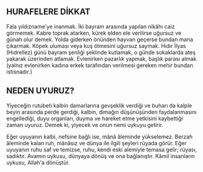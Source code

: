 ## HURAFELERE DİKKAT

Fala yıldızname'ye inanmak. İki bayram arasın­da yapılan nikâhı caiz görmemek. Kabre toprak atarken, kürek elden ele verilirse uğursuz ve günah olur demek. Yolda giderken önünden hayvan geçerse bundan mana çıkarmak. Kö­pek uluması veya kuş ötmesini uğursuz say­mak. Hıdır İlyas (Hıdrellez) günü bayram şen­liği şeklinde kutlamak, o günde sokaklarda ateş yakarak üzerinden atlamak. Evlenirken pazarlık yapmak, başlık parası almak (yalnız evlenirken kadına erkek tarafından verilmesi gereken mehir bundan istisnadır.)

## NEDEN UYURUZ?

Yiyeceğin rutubeti kalbin damarlarına gevşeklik verdiği ve buharı da kalple beyin arasında perde gerdiği, kalbin, dimağın dü­şünüşünden faydalanmasını engellediği, duyu organları, duyma ve hareket etme yetkisini kaybettiği zaman uyuruz. Demek ki, yiyecek ve onun nemi uykuyu getirir.

Eğer uyuyanın kalbi, nefsine bağlı ise, mânâ âleminde yükselemez. Berzah âleminde kalan ruh, mânâsız ve dünya ile ilgili şeyleri rüyada görür. Eğer uyuyanın ruhu saf ve te­mizse, ruhu, kendi eski alemiyle temasa gelir; rüyası, sadıktır. Avamın uykusu, dünyaya dö­nüş ve ona bağlanıştır. Kâmil insanların uy­kusu, Allah'a dönüştür.

